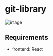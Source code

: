 git-library
===========
![image](https://user-images.githubusercontent.com/35698619/48921154-ca6f4000-ee6b-11e8-8b57-53009ac2caa8.png)

Requirements
------------
- frontend: React
